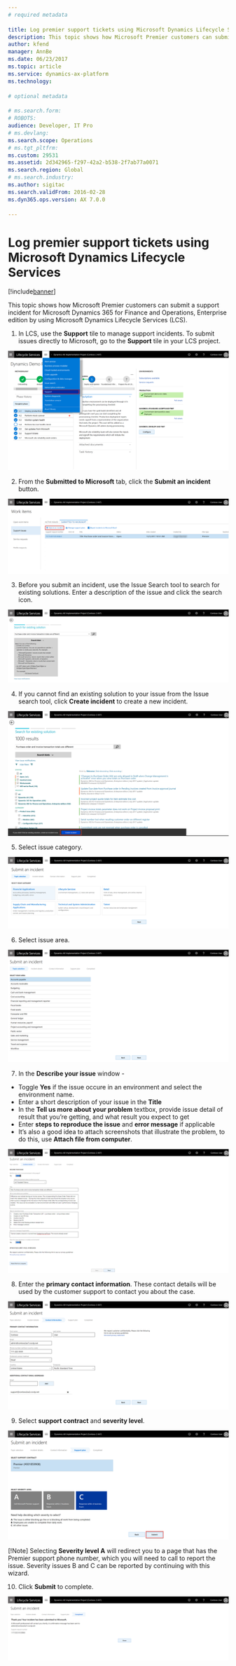 ```yaml
---
# required metadata

title: Log premier support tickets using Microsoft Dynamics Lifecycle Services
description: This topic shows how Microsoft Premier customers can submit a support incident for Microsoft Dynamics 365 for Finance and Operations, Enterprise editionby using Microsoft Dynamics Lifecycle Services (LCS).
author: kfend
manager: AnnBe
ms.date: 06/23/2017
ms.topic: article
ms.service: dynamics-ax-platform
ms.technology: 

# optional metadata

# ms.search.form: 
# ROBOTS: 
audience: Developer, IT Pro
# ms.devlang: 
ms.search.scope: Operations
# ms.tgt_pltfrm: 
ms.custom: 29531
ms.assetid: 2d342965-f297-42a2-b538-2f7ab77a0071
ms.search.region: Global
# ms.search.industry: 
ms.author: sigitac
ms.search.validFrom: 2016-02-28
ms.dyn365.ops.version: AX 7.0.0

---
```


# Log premier support tickets using Microsoft Dynamics Lifecycle Services

[!include[banner](../includes/banner.md)]


This topic shows how Microsoft Premier customers can submit a support incident for Microsoft Dynamics 365 for Finance and Operations, Enterprise edition by using Microsoft Dynamics Lifecycle Services (LCS).

1. In LCS, use the **Support** tile to manage support incidents. To submit issues directly to Microsoft, go to the **Support** tile in your LCS project.

![Support menu](media/Premier1.png)

2. From the **Submitted to Microsoft** tab, click the **Submit an incident** button.

![Submitted an incident](media/Premier2.png)

3. Before you submit an incident, use the Issue Search tool to search for existing solutions. Enter a description of the issue and click the search icon.

![Submit an incident](media/Premier3.png)

4. If you cannot find an existing solution to your issue from the Issue search tool, click **Create incident** to create a new incident.

![Create incident](media/Premier4.png)

5. Select issue category. 

![Issue category](media/Premier5.png)

6. Select issue area.

![Issue area](media/Premier6.png)

7. In the **Describe your issue** window -  
 - Toggle **Yes** if the issue occure in an environment and select the environment name.  
 - Enter a short description of your issue in the **Title**
 - In the **Tell us more about your problem** textbox, provide issue detail of result that you’re getting, and what result you expect to get
 - Enter **steps to reproduce the issue** and **error message** if applicable
 - It’s also a good idea to attach screenshots that illustrate the problem, to do this, use **Attach file from computer**.
 
![Issue detail](media/Premier7.png)

8. Enter the **primary contact information**. These contact details will be used by the customer support to contact you about the case.

![Enter contact details](media/Premier8.png)

9. Select **support contract** and **severity level**. 

![Support contract and severity](media/Premier9.png)

  [!Note]
  Selecting **Severity level A** will redirect you to a page that has the Premier support phone number, which you will need to call to report the issue. Severity issues B and C can be reported by continuing with this wizard.
  
10. Click **Submit** to complete. 

![Completed](media/Premier10.png)



